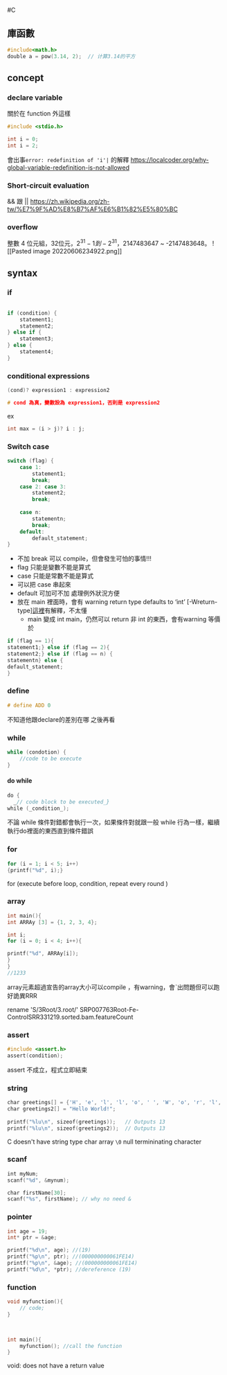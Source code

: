 #C 

## 庫函數
```C
#include<math.h>	
double a = pow(3.14, 2);  // 计算3.14的平方
```
## concept
### declare variable
關於在 function 外這樣
```c
#include <stdio.h>

int i = 0;
int i = 2;
```
會出事`error: redefinition of 'i'|`
的解釋
https://localcoder.org/why-global-variable-redefinition-is-not-allowed

### Short-circuit evaluation
&& 跟 ||
https://zh.wikipedia.org/zh-tw/%E7%9F%AD%E8%B7%AF%E6%B1%82%E5%80%BC

### overflow
整數 4 位元組，32位元，$2^{31} -1 到 -2^{31}$，2147483647 ~ -2147483648。
![[Pasted image 20220606234922.png]]

## syntax

### if

```C

if (condition) {
	statement1;
	statement2;
} else if {
	statement3;
} else {
	statement4;
}
```

### conditional expressions

```C
(cond)? expression1 : expression2

# cond 為真，變數設為 expression1，否則是 expression2
```

ex
```C
int max = (i > j)? i : j;
```

### Switch case

```C
switch (flag) {
	case 1:
		statement1;
		break;
	case 2: case 3: 
		statement2;
		break;
		
	case n:
		statementn;
		break;
	default:
		default_statement;
}

```
- 不加 break 可以 compile，但會發生可怕的事情!!!
- flag 只能是變數不能是算式
- case 只能是常數不能是算式 
- 可以把 case 串起來
- default 可加可不加 處理例外狀況方便
- 放在 main 裡面時，會有 warning return type defaults to ‘int’ [-Wreturn-type][這裡](https://blog.moli.rocks/2016/12/15/why-should-main-return-in-c/)有解釋，不太懂
	- main 變成 int main，仍然可以 return 非 int 的東西，會有warning
等價於
```C
if (flag == 1){
statement1;} else if (flag == 2){
statement2;} else if (flag == n) {
statementn} else {
default_statement;
}
```

### define
```C
# define ADD 0
```
不知道他跟declare的差別在哪 之後再看

### while
```C
while (condotion) {
	//code to be execute
}
```

#### do while
```C
do {  
  _// code block to be executed_}  
while (_condition_);
```
不論 while 條件對錯都會執行一次，如果條件對就跟一般 while 行為一樣，繼續執行do裡面的東西直到條件錯誤

### for
```C
for (i = 1; i < 5; i++)
{printf("%d", i);}


```
for (execute before loop, condition, repeat every round )

### array
```C
int main(){
int ARRAy [3] = {1, 2, 3, 4};

int i;
for (i = 0; i < 4; i++){

printf("%d", ARRAy[i]);
}
}
//1233
```
array元素超過宣告的array大小可以compile ，有warning，會ˋ出問題但可以跑 好詭異RRR

rename 'S/3Root/3.root/' SRP007763Root-Fe-ControlSRR331219.sorted.bam.featureCount


### assert
```C
#include <assert.h>
assert(condition);
```
assert 不成立，程式立即結束

### string
```C
char greetings[] = {'H', 'e', 'l', 'l', 'o', ' ', 'W', 'o', 'r', 'l', 'd', '!', '\0'};  
char greetings2[] = "Hello World!";  
  
printf("%lu\n", sizeof(greetings));   // Outputs 13  
printf("%lu\n", sizeof(greetings2));  // Outputs 13
```
C doesn't have string type
char array
`\0` null termininating character

### scanf
```C
int myNum;
scanf("%d", &mynum);

char firstName[30];
scanf("%s", firstName); // why no need &


```

### pointer
```C
int age = 19;
int* ptr = &age;

printf("%d\n", age); //(19)
printf("%p\n", ptr); //(000000000061FE14)
printf("%p\n", &age); //(000000000061FE14)
printf("%d\n", *ptr); //dereference (19)
```

### function
```C
void myfunction(){
	// code;
}


	
int main(){
	myfunction(); //call the function
}
```
void: does not have a return value

